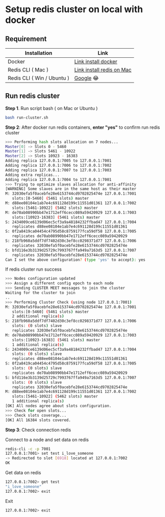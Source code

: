 # Setup redis cluster on local with docker

## Requirement
| Installation | Link |
| ------ | ------ |
| Docker | [Link install docker](https://docs.docker.com/engine/install) |
| Redis CLI ( Mac ) | [Link install redis on Mac](https://redis.io/docs/getting-started/installation/install-redis-on-mac-os/) |
| Redis CLI ( Win / Ubuntu ) | [Google](https://goole.com.vn) 😂 |

## Run redis cluster
**Step 1**. Run script bash ( on Mac or Ubuntu )
```sh
bash run-cluster.sh
```
**Step 2**: After docker run redis containers, **enter "yes"** to confirm run redis cluster
```sh
>>> Performing hash slots allocation on 7 nodes...
Master[0] -> Slots 0 - 5460
Master[1] -> Slots 5461 - 10922
Master[2] -> Slots 10923 - 16383
Adding replica 127.0.0.1:7005 to 127.0.0.1:7001
Adding replica 127.0.0.1:7006 to 127.0.0.1:7002
Adding replica 127.0.0.1:7007 to 127.0.0.1:7003
Adding extra replicas...
Adding replica 127.0.0.1:7004 to 127.0.0.1:7001
>>> Trying to optimize slaves allocation for anti-affinity
[WARNING] Some slaves are in the same host as their master
M: 32030efa5f0acebfe28e6153744cd9702825474e 127.0.0.1:7001
   slots:[0-5460] (5461 slots) master
M: d88ee08104e1ab7e4c691128d199c11551d01361 127.0.0.1:7002
   slots:[5461-10922] (5462 slots) master
M: de70ab08990bb47e1712eff6cecc089a59420929 127.0.0.1:7003
   slots:[10923-16383] (5461 slots) master
S: 2434009ce6139d06ec5cf3a9a48184232ffbad47 127.0.0.1:7004
   replicates d88ee08104e1ab7e4c691128d199c11551d01361
S: 0f2a8419ca04454c4795d58c8759177fca59df58 127.0.0.1:7005
   replicates de70ab08990bb47e1712eff6cecc089a59420929
S: 218fb960a5ddf7df7402d30c3ef8cc0298371d77 127.0.0.1:7006
   replicates 32030efa5f0acebfe28e6153744cd9702825474e
S: bfd116e3b3139d25729c7993767ffa949a7163d5 127.0.0.1:7007
   replicates 32030efa5f0acebfe28e6153744cd9702825474e
Can I set the above configuration? (type 'yes' to accept): yes
```

If redis cluster run success
```sh
>>> Nodes configuration updated
>>> Assign a different config epoch to each node
>>> Sending CLUSTER MEET messages to join the cluster
Waiting for the cluster to join
..
>>> Performing Cluster Check (using node 127.0.0.1:7001)
M: 32030efa5f0acebfe28e6153744cd9702825474e 127.0.0.1:7001
   slots:[0-5460] (5461 slots) master
   2 additional replica(s)
S: 218fb960a5ddf7df7402d30c3ef8cc0298371d77 127.0.0.1:7006
   slots: (0 slots) slave
   replicates 32030efa5f0acebfe28e6153744cd9702825474e
M: de70ab08990bb47e1712eff6cecc089a59420929 127.0.0.1:7003
   slots:[10923-16383] (5461 slots) master
   1 additional replica(s)
S: 2434009ce6139d06ec5cf3a9a48184232ffbad47 127.0.0.1:7004
   slots: (0 slots) slave
   replicates d88ee08104e1ab7e4c691128d199c11551d01361
S: 0f2a8419ca04454c4795d58c8759177fca59df58 127.0.0.1:7005
   slots: (0 slots) slave
   replicates de70ab08990bb47e1712eff6cecc089a59420929
S: bfd116e3b3139d25729c7993767ffa949a7163d5 127.0.0.1:7007
   slots: (0 slots) slave
   replicates 32030efa5f0acebfe28e6153744cd9702825474e
M: d88ee08104e1ab7e4c691128d199c11551d01361 127.0.0.1:7002
   slots:[5461-10922] (5462 slots) master
   1 additional replica(s)
[OK] All nodes agree about slots configuration.
>>> Check for open slots...
>>> Check slots coverage...
[OK] All 16384 slots covered.
```

**Step 3**: Check connection redis

Connect to a node and set data on redis
```sh
redis-cli -c -p 7001
127.0.0.1:7001> set test i_love_someone
-> Redirected to slot [6918] located at 127.0.0.1:7002
OK
```

Get data on redis
```sh
127.0.0.1:7002> get test
"i_love_someone"
127.0.0.1:7002> exit
```

Exit
```sh
127.0.0.1:7002> exit
```
